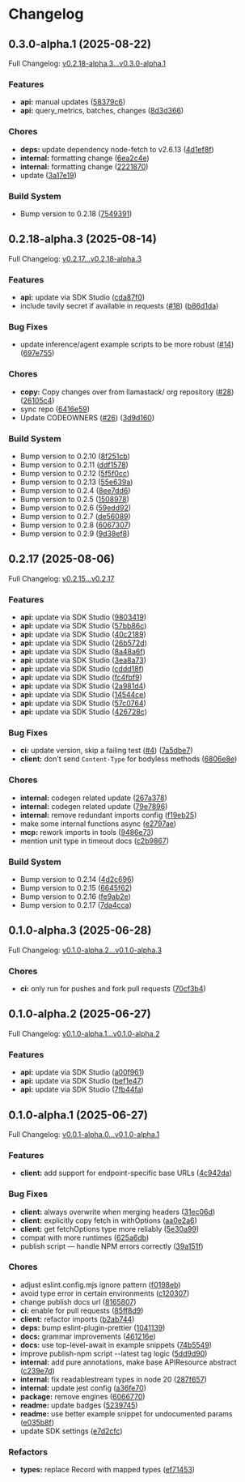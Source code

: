 # Changelog

## 0.3.0-alpha.1 (2025-08-22)

Full Changelog: [v0.2.18-alpha.3...v0.3.0-alpha.1](https://github.com/llamastack/llama-stack-client-typescript/compare/v0.2.18-alpha.3...v0.3.0-alpha.1)

### Features

* **api:** manual updates ([58379c6](https://github.com/llamastack/llama-stack-client-typescript/commit/58379c6961ac0af1296f016fe05a9713c799f623))
* **api:** query_metrics, batches, changes ([8d3d366](https://github.com/llamastack/llama-stack-client-typescript/commit/8d3d366c7ed4bab6936f15668851d9ec9db77a2b))


### Chores

* **deps:** update dependency node-fetch to v2.6.13 ([4d1ef8f](https://github.com/llamastack/llama-stack-client-typescript/commit/4d1ef8fb5e58927d2c2b80d21a95e6b53153ba6d))
* **internal:** formatting change ([6ea2c4e](https://github.com/llamastack/llama-stack-client-typescript/commit/6ea2c4e31d861f23aa5b2cc36664a6d48623e881))
* **internal:** formatting change ([2221870](https://github.com/llamastack/llama-stack-client-typescript/commit/2221870d728ed08ddf10c2f037784ab67005df43))
* update ([3a17e19](https://github.com/llamastack/llama-stack-client-typescript/commit/3a17e196b631a62ac1642b67a6dbd8ada0bb5244))


### Build System

* Bump version to 0.2.18 ([7549391](https://github.com/llamastack/llama-stack-client-typescript/commit/754939187da2726e54d902241747351d120f5174))

## 0.2.18-alpha.3 (2025-08-14)

Full Changelog: [v0.2.17...v0.2.18-alpha.3](https://github.com/llamastack/llama-stack-client-typescript/compare/v0.2.17...v0.2.18-alpha.3)

### Features

* **api:** update via SDK Studio ([cda87f0](https://github.com/llamastack/llama-stack-client-typescript/commit/cda87f0a9c62078aadd380069502f689051db420))
* include tavily secret if available in requests ([#18](https://github.com/llamastack/llama-stack-client-typescript/issues/18)) ([b86d1da](https://github.com/llamastack/llama-stack-client-typescript/commit/b86d1da2d249b555079e02c849e39b231632b0b1))


### Bug Fixes

* update inference/agent example scripts to be more robust ([#14](https://github.com/llamastack/llama-stack-client-typescript/issues/14)) ([697e755](https://github.com/llamastack/llama-stack-client-typescript/commit/697e755902e2b3b7c471ea33ed387e542e622eda))


### Chores

* **copy:** Copy changes over from llamastack/ org repository ([#28](https://github.com/llamastack/llama-stack-client-typescript/issues/28)) ([26105c4](https://github.com/llamastack/llama-stack-client-typescript/commit/26105c463b2d73c52d3bb989baa5282d5923c8a3))
* sync repo ([6416e59](https://github.com/llamastack/llama-stack-client-typescript/commit/6416e59b0803e074c3be862b46b84d55fc0045f8))
* Update CODEOWNERS ([#26](https://github.com/llamastack/llama-stack-client-typescript/issues/26)) ([3d9d160](https://github.com/llamastack/llama-stack-client-typescript/commit/3d9d160f0a141344c5230c2b96bb4dd1c01f91e6))


### Build System

* Bump version to 0.2.10 ([8f251cb](https://github.com/llamastack/llama-stack-client-typescript/commit/8f251cb192739b65e0f9b6943f919494aff6bc28))
* Bump version to 0.2.11 ([ddf1578](https://github.com/llamastack/llama-stack-client-typescript/commit/ddf1578c4e66754afbe209b01807e666da67f545))
* Bump version to 0.2.12 ([5f5f0cc](https://github.com/llamastack/llama-stack-client-typescript/commit/5f5f0cc2ee15f4771180cff83d3cfdf0ddfa99d0))
* Bump version to 0.2.13 ([55e639a](https://github.com/llamastack/llama-stack-client-typescript/commit/55e639a13e2efa091ddfd0304181380882840371))
* Bump version to 0.2.4 ([8ee7dd6](https://github.com/llamastack/llama-stack-client-typescript/commit/8ee7dd698f2175dc76028f3af042ad0f5d7e3ae0))
* Bump version to 0.2.5 ([1508978](https://github.com/llamastack/llama-stack-client-typescript/commit/1508978dba176b8423e2837820ce5143fa1e999a))
* Bump version to 0.2.6 ([59edd92](https://github.com/llamastack/llama-stack-client-typescript/commit/59edd92329118c3beef87ad4018db5488a3133f1))
* Bump version to 0.2.7 ([de56089](https://github.com/llamastack/llama-stack-client-typescript/commit/de56089dd0b08b289b5bcaf9d876000403045546))
* Bump version to 0.2.8 ([6067307](https://github.com/llamastack/llama-stack-client-typescript/commit/6067307289b2ef32fa9bf72cfbf694967746e264))
* Bump version to 0.2.9 ([9d38ef8](https://github.com/llamastack/llama-stack-client-typescript/commit/9d38ef8aa6c3e7201a9e16094df9d5df27770a5c))

## 0.2.17 (2025-08-06)

Full Changelog: [v0.2.15...v0.2.17](https://github.com/llamastack/llama-stack-client-typescript/compare/v0.2.15...v0.2.17)

### Features

* **api:** update via SDK Studio ([9803419](https://github.com/llamastack/llama-stack-client-typescript/commit/98034195897ff31be9164761450bcab933e381cc))
* **api:** update via SDK Studio ([57bb86c](https://github.com/llamastack/llama-stack-client-typescript/commit/57bb86c95fa5925661f243fb9c9e953ac451a392))
* **api:** update via SDK Studio ([40c2189](https://github.com/llamastack/llama-stack-client-typescript/commit/40c218958db8991a7483ed9ace4242d171770d42))
* **api:** update via SDK Studio ([26b572d](https://github.com/llamastack/llama-stack-client-typescript/commit/26b572d92a150ef1ee25ec6efd0e9bd38f321072))
* **api:** update via SDK Studio ([8a48a6f](https://github.com/llamastack/llama-stack-client-typescript/commit/8a48a6fe63d13817953c2acb4fbf5b4ab6136f4a))
* **api:** update via SDK Studio ([3ea8a73](https://github.com/llamastack/llama-stack-client-typescript/commit/3ea8a73c9d8e66bbc3650aa7e6a19a4ce07f30c5))
* **api:** update via SDK Studio ([cddd18f](https://github.com/llamastack/llama-stack-client-typescript/commit/cddd18fb70e3830d7062d12aab4754c3e598bbd2))
* **api:** update via SDK Studio ([fc4fbf9](https://github.com/llamastack/llama-stack-client-typescript/commit/fc4fbf94810db7f89288cc36780d2616c8fc715a))
* **api:** update via SDK Studio ([2a981d4](https://github.com/llamastack/llama-stack-client-typescript/commit/2a981d45f801bdf82e43c6d7d7c6674cc03cadc3))
* **api:** update via SDK Studio ([14544ce](https://github.com/llamastack/llama-stack-client-typescript/commit/14544ce36d7a33509af85783a421d9c1995e22d1))
* **api:** update via SDK Studio ([57c0764](https://github.com/llamastack/llama-stack-client-typescript/commit/57c07641906fc04eb9eadfd12f672e28a3a2efbc))
* **api:** update via SDK Studio ([426728c](https://github.com/llamastack/llama-stack-client-typescript/commit/426728c7f86ce3385eb8c116f41a5b192abd5d0c))


### Bug Fixes

* **ci:** update version, skip a failing test ([#4](https://github.com/llamastack/llama-stack-client-typescript/issues/4)) ([7a5dbe7](https://github.com/llamastack/llama-stack-client-typescript/commit/7a5dbe7ed59b24feda5d73df8808fde2d337fc2a))
* **client:** don't send `Content-Type` for bodyless methods ([6806e8e](https://github.com/llamastack/llama-stack-client-typescript/commit/6806e8ef31302a0f2ca0ab9ae36e4781e5f0adf7))


### Chores

* **internal:** codegen related update ([267a378](https://github.com/llamastack/llama-stack-client-typescript/commit/267a378b1999abd5f17f08b5792ee99d9c405439))
* **internal:** codegen related update ([79e7896](https://github.com/llamastack/llama-stack-client-typescript/commit/79e78969a31df16ef35901c3ce4c003f70d59778))
* **internal:** remove redundant imports config ([f19eb25](https://github.com/llamastack/llama-stack-client-typescript/commit/f19eb258d836c7de4fb719c62dabcbfb502ecc6c))
* make some internal functions async ([e2797ae](https://github.com/llamastack/llama-stack-client-typescript/commit/e2797ae1e88960ffa5b13a89103d4ee9972803f9))
* **mcp:** rework imports in tools ([9486e73](https://github.com/llamastack/llama-stack-client-typescript/commit/9486e7319d36cb8efe86568884057c65e91d84b2))
* mention unit type in timeout docs ([c2b9867](https://github.com/llamastack/llama-stack-client-typescript/commit/c2b986793dd9f2fa55e8f4ce9c463a4d99635ab4))


### Build System

* Bump version to 0.2.14 ([4d2c696](https://github.com/llamastack/llama-stack-client-typescript/commit/4d2c696b916c9868be61fff31f008442cb346eca))
* Bump version to 0.2.15 ([6645f62](https://github.com/llamastack/llama-stack-client-typescript/commit/6645f629844fd24b7e8b8fab9089cf1ba7cb9352))
* Bump version to 0.2.16 ([fe9ab2e](https://github.com/llamastack/llama-stack-client-typescript/commit/fe9ab2e081df8f9f254b74e3bc42ac880dda765f))
* Bump version to 0.2.17 ([7da4cca](https://github.com/llamastack/llama-stack-client-typescript/commit/7da4cca39c982d6f3f07fa09a9428983d233bc5e))

## 0.1.0-alpha.3 (2025-06-28)

Full Changelog: [v0.1.0-alpha.2...v0.1.0-alpha.3](https://github.com/llamastack/llama-stack-client-typescript/compare/v0.1.0-alpha.2...v0.1.0-alpha.3)

### Chores

* **ci:** only run for pushes and fork pull requests ([70cf3b4](https://github.com/llamastack/llama-stack-client-typescript/commit/70cf3b4cfe81f5d4757f05ea0372342c9c8ce08b))

## 0.1.0-alpha.2 (2025-06-27)

Full Changelog: [v0.1.0-alpha.1...v0.1.0-alpha.2](https://github.com/llamastack/llama-stack-client-typescript/compare/v0.1.0-alpha.1...v0.1.0-alpha.2)

### Features

* **api:** update via SDK Studio ([a00f961](https://github.com/llamastack/llama-stack-client-typescript/commit/a00f961a3a4a8961cd54ad6a92a52aa34cb0d041))
* **api:** update via SDK Studio ([bef1e47](https://github.com/llamastack/llama-stack-client-typescript/commit/bef1e47ad9fe9a03e8ffdaa632981c0666919b73))
* **api:** update via SDK Studio ([7fb44fa](https://github.com/llamastack/llama-stack-client-typescript/commit/7fb44fab41cd95410115d12a7855fd12fbd3b34c))

## 0.1.0-alpha.1 (2025-06-27)

Full Changelog: [v0.0.1-alpha.0...v0.1.0-alpha.1](https://github.com/llamastack/llama-stack-client-typescript/compare/v0.0.1-alpha.0...v0.1.0-alpha.1)

### Features

* **client:** add support for endpoint-specific base URLs ([4c942da](https://github.com/llamastack/llama-stack-client-typescript/commit/4c942da59c2e3d40b9dacd8198e52ee60b403849))


### Bug Fixes

* **client:** always overwrite when merging headers ([31ec06d](https://github.com/llamastack/llama-stack-client-typescript/commit/31ec06d09d5143cb2b545114a9436059e06e78d4))
* **client:** explicitly copy fetch in withOptions ([aa0e2a6](https://github.com/llamastack/llama-stack-client-typescript/commit/aa0e2a685e75c31678dbef7be8381ce55ff01800))
* **client:** get fetchOptions type more reliably ([5e30a99](https://github.com/llamastack/llama-stack-client-typescript/commit/5e30a9916c22bfb4d00bfaafa27449fb07fd8f68))
* compat with more runtimes ([625a6db](https://github.com/llamastack/llama-stack-client-typescript/commit/625a6db4c7d07936c854cbddc17b859290f9f2c4))
* publish script — handle NPM errors correctly ([39a151f](https://github.com/llamastack/llama-stack-client-typescript/commit/39a151fe741ebce64d96ee80c6abe954a4b7f92d))


### Chores

* adjust eslint.config.mjs ignore pattern ([f0198eb](https://github.com/llamastack/llama-stack-client-typescript/commit/f0198ebf4d831ecc7089b382e1ab8317d7caec34))
* avoid type error in certain environments ([c120307](https://github.com/llamastack/llama-stack-client-typescript/commit/c12030797aeb66958347d1c29d47e6bde73c6d19))
* change publish docs url ([8165807](https://github.com/llamastack/llama-stack-client-typescript/commit/8165807d5c54cd91549ec66e127e0c5afd2d595d))
* **ci:** enable for pull requests ([85ff8d9](https://github.com/llamastack/llama-stack-client-typescript/commit/85ff8d9c3b928405c85f682b1c56c22340efabc8))
* **client:** refactor imports ([b2ab744](https://github.com/llamastack/llama-stack-client-typescript/commit/b2ab74493d3d528f3db9bf84a7af3ffe291efa54))
* **deps:** bump eslint-plugin-prettier ([1041139](https://github.com/llamastack/llama-stack-client-typescript/commit/104113998e2c3412112a49d75596c4496d58fd43))
* **docs:** grammar improvements ([461216e](https://github.com/llamastack/llama-stack-client-typescript/commit/461216eaac75ed802adb8cda21d5f88498fbadcc))
* **docs:** use top-level-await in example snippets ([74b5549](https://github.com/llamastack/llama-stack-client-typescript/commit/74b5549f48e82f05e5b507393026542d939a6b27))
* improve publish-npm script --latest tag logic ([5dd9d90](https://github.com/llamastack/llama-stack-client-typescript/commit/5dd9d9031ded40d4d20ef3fb2aa101f743f7b593))
* **internal:** add pure annotations, make base APIResource abstract ([c239e7d](https://github.com/llamastack/llama-stack-client-typescript/commit/c239e7dad3fa8254cb90ea78a93d8aad5e3b90be))
* **internal:** fix readablestream types in node 20 ([287f657](https://github.com/llamastack/llama-stack-client-typescript/commit/287f657d36d0548502f12802b8ea17f627da1f20))
* **internal:** update jest config ([a36fe70](https://github.com/llamastack/llama-stack-client-typescript/commit/a36fe70319c6a033a9deedee714102bee04c97e1))
* **package:** remove engines ([6066770](https://github.com/llamastack/llama-stack-client-typescript/commit/6066770fb1c17521dcdc2237156ba88b42beed94))
* **readme:** update badges ([5239745](https://github.com/llamastack/llama-stack-client-typescript/commit/5239745b18dded8a88500cac31138bd170470fc9))
* **readme:** use better example snippet for undocumented params ([e035b8f](https://github.com/llamastack/llama-stack-client-typescript/commit/e035b8f9ac69949d6cc897be9f3bd221d8afed7e))
* update SDK settings ([e7d2cfc](https://github.com/llamastack/llama-stack-client-typescript/commit/e7d2cfcc355eb5990ef5e750cb18ace391e75b5b))


### Refactors

* **types:** replace Record with mapped types ([ef71453](https://github.com/llamastack/llama-stack-client-typescript/commit/ef7145362e215ac5dffbeb59ca3fdc944edfe183))
